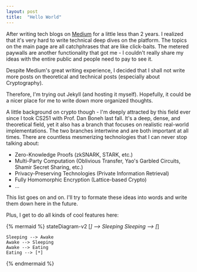```yaml
---
layout: post
title:  "Hello World"
---
```

After writing tech blogs on [Medium] for a little less than 2 years. I realized that it's very hard to write technical deep dives on the platform. The topics on the main page are all catchphrases that are like click-baits. The metered paywalls are another functionality that got me - I couldn't really share my ideas with the entire public and people need to pay to see it.


Despite Medium's great writing experience, I decided that I shall not write more posts on theoretical and technical posts (especially about Cryptography).


Therefore, I'm trying out Jekyll (and hosting it myself). Hopefully, it could be a nicer place for me to write down more organized thoughts.


A little background on crypto though - I'm deeply attracted by this field ever since I took CS251 with Prof. Dan Boneh last fall. It's a deep, dense, and theoretical field, yet it also has a branch that focuses on realistic real-world implementations. The two branches intertwine and are both important at all times. There are countless mesmerizing technologies that I can never stop talking about:
- Zero-Knowledge Proofs (zkSNARK, STARK, etc.)
- Multi-Party Computation (Oblivious Transfer, Yao's Garbled Circuits, Shamir Secret Sharing, etc.)
- Privacy-Preserving Technologies (Private Information Retrieval)
- Fully Homomorphic Encryption (Lattice-based Crypto)
- ...


This list goes on and on. I'll try to formate these ideas into words and write them down here in the future.


Plus, I get to do all kinds of cool features here:

{% mermaid %}
stateDiagram-v2
    [*] --> Sleeping
    Sleeping --> [*]

    Sleeping --> Awake
    Awake --> Sleeping
    Awake --> Eating
    Eating --> [*]
{% endmermaid %}

[Medium]: https://medium.com/@stevenyue
